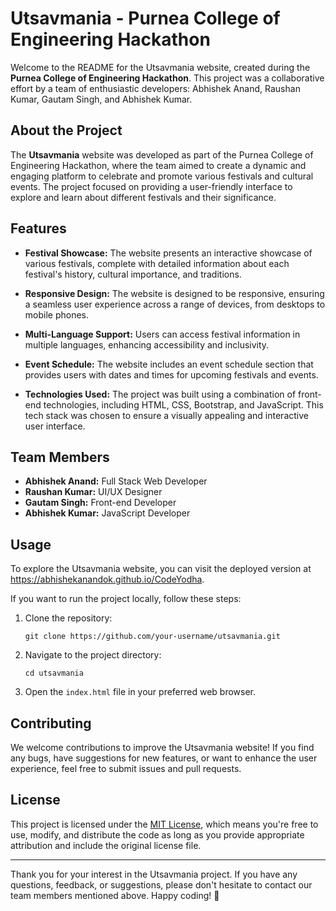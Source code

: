 # Utsavmania - Purnea College of Engineering Hackathon

Welcome to the README for the Utsavmania website, created during the **Purnea College of Engineering Hackathon**. This project was a collaborative effort by a team of enthusiastic developers: Abhishek Anand, Raushan Kumar, Gautam Singh, and Abhishek Kumar.

## About the Project

The **Utsavmania** website was developed as part of the Purnea College of Engineering Hackathon, where the team aimed to create a dynamic and engaging platform to celebrate and promote various festivals and cultural events. The project focused on providing a user-friendly interface to explore and learn about different festivals and their significance.

## Features

- **Festival Showcase:** The website presents an interactive showcase of various festivals, complete with detailed information about each festival's history, cultural importance, and traditions.

- **Responsive Design:** The website is designed to be responsive, ensuring a seamless user experience across a range of devices, from desktops to mobile phones.

- **Multi-Language Support:** Users can access festival information in multiple languages, enhancing accessibility and inclusivity.

- **Event Schedule:** The website includes an event schedule section that provides users with dates and times for upcoming festivals and events.

- **Technologies Used:** The project was built using a combination of front-end technologies, including HTML, CSS, Bootstrap, and JavaScript. This tech stack was chosen to ensure a visually appealing and interactive user interface.

## Team Members

- **Abhishek Anand:** Full Stack Web Developer
- **Raushan Kumar:** UI/UX Designer
- **Gautam Singh:** Front-end Developer
- **Abhishek Kumar:** JavaScript Developer

## Usage

To explore the Utsavmania website, you can visit the deployed version at https://abhishekanandok.github.io/CodeYodha.

If you want to run the project locally, follow these steps:

1. Clone the repository:
   ```
   git clone https://github.com/your-username/utsavmania.git
   ```

2. Navigate to the project directory:
   ```
   cd utsavmania
   ```

3. Open the `index.html` file in your preferred web browser.

## Contributing

We welcome contributions to improve the Utsavmania website! If you find any bugs, have suggestions for new features, or want to enhance the user experience, feel free to submit issues and pull requests.

## License

This project is licensed under the [MIT License](LICENSE), which means you're free to use, modify, and distribute the code as long as you provide appropriate attribution and include the original license file.

---

Thank you for your interest in the Utsavmania project. If you have any questions, feedback, or suggestions, please don't hesitate to contact our team members mentioned above. Happy coding! 🎉
